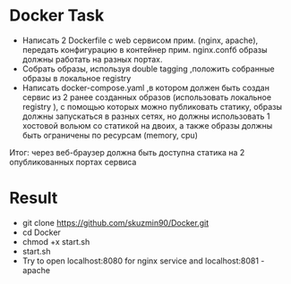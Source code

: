 # Docker Task
* Написать 2 Dockerfile с web сервисом прим. (nginx, apache), передать конфигурацию в контейнер прим. nginx.confб образы должны работать на разных портах.
* Собрать образы, используя double tagging ,положить собранные образы в локальное registry
* Написать docker-compose.yaml ,в котором должен быть создан сервис из 2 ранее созданных образов (использовать локальное registry ), с помощью которых можно публиковать статику, образы должны запускаться в разных сетях, но должны использовать 1 хостовой вольюм со статикой на двоих, а также образы должны быть ограничены по ресурсам (memory, cpu)

Итог:  через веб-браузер должна быть доступна статика на 2 опубликованных портах сервиса

# Result
* git clone https://github.com/skuzmin90/Docker.git
* cd Docker
* chmod +x start.sh
* start.sh
* Try to open localhost:8080 for nginx service and localhost:8081 - apache

